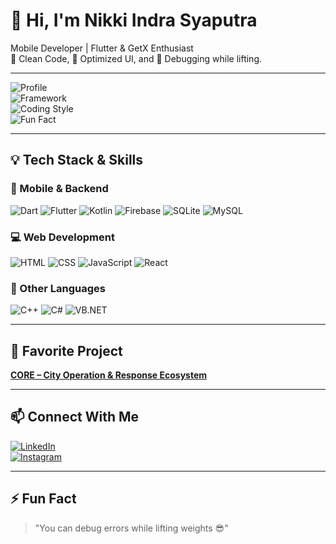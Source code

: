 # 👋 Hi, I'm Nikki Indra Syaputra

Mobile Developer | Flutter & GetX Enthusiast  
🔧 Clean Code, 🚀 Optimized UI, and 💪 Debugging while lifting.

---

![Profile](https://img.shields.io/badge/Mobile%20Developer-Flutter-blue?style=for-the-badge&logo=flutter)  
![Framework](https://img.shields.io/badge/GetX-State%20Management-purple?style=for-the-badge&logo=flutter)  
![Coding Style](https://img.shields.io/badge/Clean%20Code-✔️-success?style=for-the-badge)  
![Fun Fact](https://img.shields.io/badge/Lift%20&%20Debug-💪-orange?style=for-the-badge)

---

## 💡 Tech Stack & Skills

### 🚀 Mobile & Backend
![Dart](https://img.shields.io/badge/Dart-0175C2?style=for-the-badge&logo=dart&logoColor=white)
![Flutter](https://img.shields.io/badge/Flutter-02569B?style=for-the-badge&logo=flutter&logoColor=white)
![Kotlin](https://img.shields.io/badge/Kotlin-0095D5?style=for-the-badge&logo=kotlin&logoColor=white)
![Firebase](https://img.shields.io/badge/Firebase-FFCA28?style=for-the-badge&logo=firebase&logoColor=black)
![SQLite](https://img.shields.io/badge/SQLite-003B57?style=for-the-badge&logo=sqlite&logoColor=white)
![MySQL](https://img.shields.io/badge/MySQL-4479A1?style=for-the-badge&logo=mysql&logoColor=white)

### 💻 Web Development
![HTML](https://img.shields.io/badge/HTML5-E34F26?style=for-the-badge&logo=html5&logoColor=white)
![CSS](https://img.shields.io/badge/CSS3-1572B6?style=for-the-badge&logo=css3&logoColor=white)
![JavaScript](https://img.shields.io/badge/JavaScript-F7DF1E?style=for-the-badge&logo=javascript&logoColor=black)
![React](https://img.shields.io/badge/React_Bootstrap-563D7C?style=for-the-badge&logo=bootstrap&logoColor=white)

### 💾 Other Languages
![C++](https://img.shields.io/badge/C++-00599C?style=for-the-badge&logo=c%2B%2B&logoColor=white)
![C#](https://img.shields.io/badge/C%23-239120?style=for-the-badge&logo=c-sharp&logoColor=white)
![VB.NET](https://img.shields.io/badge/VB.NET-68217A?style=for-the-badge)

---
## 📌 Favorite Project

[**CORE – City Operation & Response Ecosystem**](https://github.com/NikkiIndra/CORE-City-Operation-Response-Ecosystem.git)

---

## 📫 Connect With Me

[![LinkedIn](https://img.shields.io/badge/LinkedIn-NikkiIndraSyaputra-blue?style=flat&logo=linkedin)](https://www.linkedin.com/in/nikkiindrasyaputra/)  
[![Instagram](https://img.shields.io/badge/@nkiiiiiii_-E4405F?style=flat&logo=instagram&logoColor=white)](https://www.instagram.com/nkiiiiiii_/)

---

## ⚡ Fun Fact

> "You can debug errors while lifting weights 😎"
